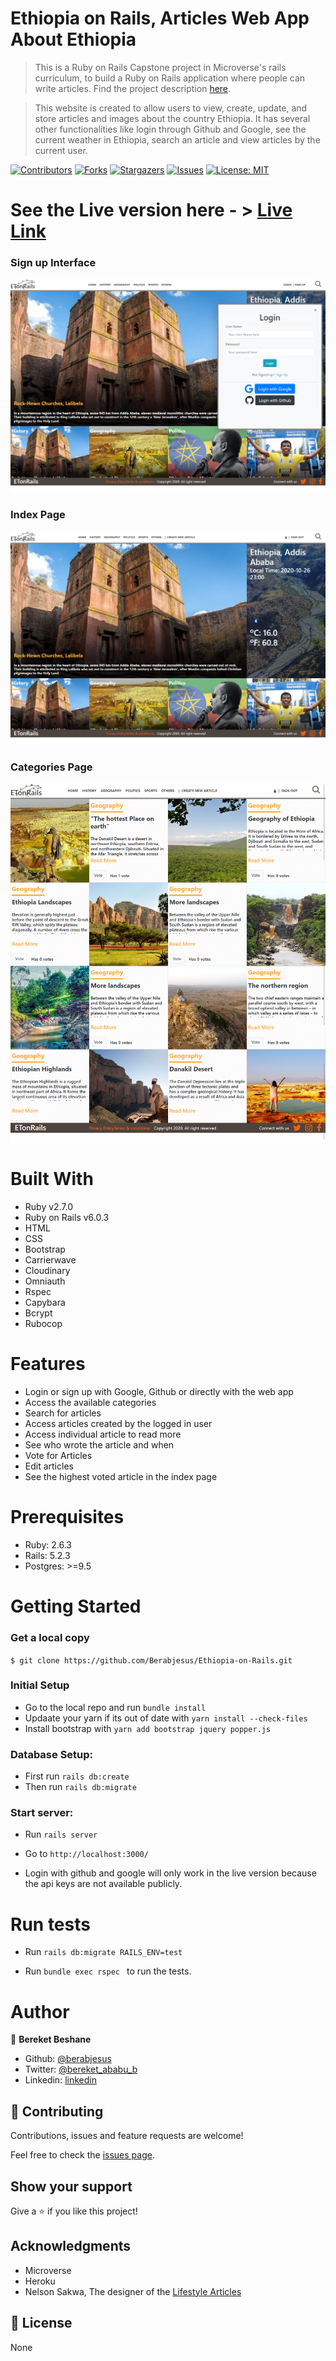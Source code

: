 # Ethiopia on Rails, Articles Web App About Ethiopia

> This is a Ruby on Rails Capstone project in Microverse's rails curriculum, to build a Ruby on Rails application where people can write articles. Find the project description [here](https://www.notion.so/Lifestyle-articles-b82a5f10122b4cec924cd5d4a6cf7561#55d51338627b42bd95d86e2d1e58f105).

> This website is created to allow users to view, create, update, and store articles and images about the country Ethiopia. It has several other functionalities like login through Github and Google, see the current weather in Ethiopia, search an article and view articles by the current user.

[![Contributors][contributors-shield]][contributors-url]
[![Forks][forks-shield]][forks-url]
[![Stargazers][stars-shield]][stars-url]
[![Issues][issues-shield]][issues-url]
[![License: MIT][license-shield]][license-url]

# See the Live version here - > [Live Link](https://et-on-rails.herokuapp.com/)

### Sign up Interface
<img src="./docs/ss4.png" width="auto" height="auto" />

### Index Page
<img src="./docs/ss0.png" width="auto" height="auto" />

### Categories Page
<img src="./docs/ss1.png" width="auto" height="auto" />

# Built With

- Ruby v2.7.0
- Ruby on Rails v6.0.3
- HTML
- CSS
- Bootstrap
- Carrierwave
- Cloudinary
- Omniauth
- Rspec
- Capybara
- Bcrypt
- Rubocop

# Features
- Login or sign up with Google, Github or directly with the web app
- Access the available categories
- Search for articles
- Access articles created by the logged in user
- Access individual article to read more
- See who wrote the article and when
- Vote for Articles
- Edit articles
- See the highest voted article in the index page

# Prerequisites

- Ruby: 2.6.3
- Rails: 5.2.3
- Postgres: >=9.5

# Getting Started

### Get a local copy

`$ git clone https://github.com/Berabjesus/Ethiopia-on-Rails.git`

### Initial Setup

- Go to the local repo and run `bundle install`
- Updaate your yarn if its out of date with `yarn install --check-files`
- Install bootstrap with ```yarn add bootstrap jquery popper.js```

### Database Setup:
- First run `rails db:create`
- Then run `rails db:migrate`

### Start server:
- Run `rails server`

- Go to `http://localhost:3000/`

-  Login with github and google will only work in the live version because the api keys are not available publicly.


# Run tests
- Run `rails db:migrate RAILS_ENV=test`

- Run  ```bundle exec rspec ``` to run the tests.


# Author

👤 **Bereket Beshane**

- Github: [@berabjesus](https://github.com/Berabjesus)
- Twitter: [@bereket_ababu_b](https://twitter.com/bereket_ababu_b)
- Linkedin: [linkedin](https://www.linkedin.com/in/bereket-beshane-a1b75a1a9/)


## 🤝 Contributing

Contributions, issues and feature requests are welcome!

Feel free to check the [issues page](https://github.com/Berabjesus/ror-social-scaffold/issues).

## Show your support

Give a ⭐️ if you like this project!

## Acknowledgments

- Microverse
- Heroku
- Nelson Sakwa, The designer of the [Lifestyle Articles](https://www.behance.net/gallery/14554909/liFEsTlye-Mobile-version)

## 📝 License

None


[contributors-shield]: https://img.shields.io/github/contributors/Berabjesus/Ethiopia-on-Rails
[contributors-url]: https://github.com/Berabjesus/Ethiopia-on-Rails/contributors
[forks-shield]: https://img.shields.io/github/forks/Berabjesus/Ethiopia-on-Rails
[forks-url]:https://github.com/Berabjesus/Ethiopia-on-Rails/network/members
[stars-shield]: https://img.shields.io/github/stars/Berabjesus/Ethiopia-on-Rails
[stars-url]: https://github.com/Berabjesus/Ethiopia-on-Rails/stargazers
[issues-shield]: https://img.shields.io/github/issues/Berabjesus/Ethiopia-on-Rails
[issues-url]: https://github.com/Berabjesus/Ethiopia-on-Rails/issues
[license-shield]: https://img.shields.io/badge/License-MIT-yellow.svg
[license-url]: https://github.com/Berabjesus/Ethiopia-on-Rails/development/LICENSE
